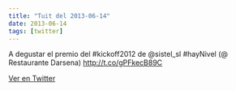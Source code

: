 ```yaml
---
title: "Tuit del 2013-06-14"
date: 2013-06-14
tags: [twitter]
---
```


A degustar el premio del #kickoff2012 de @sistel_sl #hayNivel (@ Restaurante Darsena) http://t.co/gPFkecB89C



[Ver en Twitter](https://twitter.com/i/web/status/345525072448061440)
